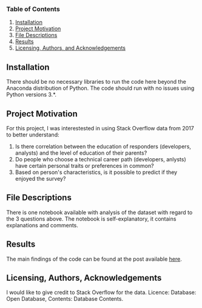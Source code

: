 ### Table of Contents

1. [Installation](#installation)
2. [Project Motivation](#motivation)
3. [File Descriptions](#files)
4. [Results](#results)
5. [Licensing, Authors, and Acknowledgements](#licensing)

## Installation <a name="installation"></a>

There should be no necessary libraries to run the code here beyond the Anaconda distribution of Python.  The code should run with no issues using Python versions 3.*.

## Project Motivation<a name="motivation"></a>

For this project, I was interestested in using Stack Overflow data from 2017 to better understand:

1. Is there correlation between the education of responders (developers, analysts) and the level of education of their parents?
2. Do people who choose a technical career path (developers, anlysts) have certain personal traits or preferences in common?
3. Based on person's characteristics, is it possible to predict if they enjoyed the survey?

## File Descriptions <a name="files"></a>

There is one notebook available with analysis of the dataset with regard to the 3 questions above. The notebook is self-explanatory, it contains explanations and comments. 

## Results<a name="results"></a>

The main findings of the code can be found at the post available [here](https://medium.com/@alicja.roelofsen/what-makes-a-developer-f1d8f82ebc19).

## Licensing, Authors, Acknowledgements<a name="licensing"></a>

I would like to give credit to Stack Overflow for the data.  Licence: Database: Open Database, Contents: Database Contents.

